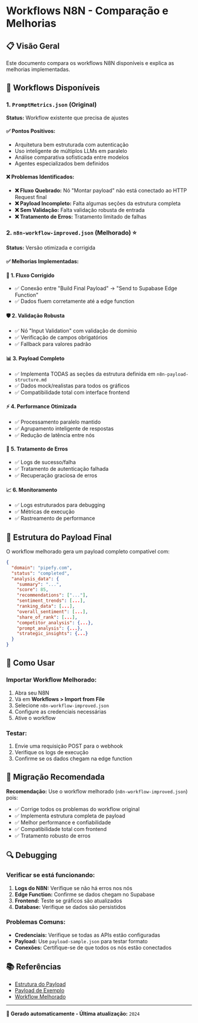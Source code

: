 # Workflows N8N - Comparação e Melhorias

## 📋 Visão Geral

Este documento compara os workflows N8N disponíveis e explica as melhorias implementadas.

## 🔄 Workflows Disponíveis

### 1. `PromptMetrics.json` (Original)
**Status:** Workflow existente que precisa de ajustes

#### ✅ Pontos Positivos:
- Arquitetura bem estruturada com autenticação
- Uso inteligente de múltiplos LLMs em paralelo
- Análise comparativa sofisticada entre modelos
- Agentes especializados bem definidos

#### ❌ Problemas Identificados:
- **❌ Fluxo Quebrado:** Nó "Montar payload" não está conectado ao HTTP Request final
- **❌ Payload Incompleto:** Falta algumas seções da estrutura completa
- **❌ Sem Validação:** Falta validação robusta de entrada
- **❌ Tratamento de Erros:** Tratamento limitado de falhas

### 2. `n8n-workflow-improved.json` (Melhorado) ⭐
**Status:** Versão otimizada e corrigida

#### ✅ Melhorias Implementadas:

#### 🔧 **1. Fluxo Corrigido**
- ✅ Conexão entre "Build Final Payload" → "Send to Supabase Edge Function"
- ✅ Dados fluem corretamente até a edge function

#### 🛡️ **2. Validação Robusta**
- ✅ Nó "Input Validation" com validação de domínio
- ✅ Verificação de campos obrigatórios
- ✅ Fallback para valores padrão

#### 📊 **3. Payload Completo**
- ✅ Implementa TODAS as seções da estrutura definida em `n8n-payload-structure.md`
- ✅ Dados mock/realistas para todos os gráficos
- ✅ Compatibilidade total com interface frontend

#### ⚡ **4. Performance Otimizada**
- ✅ Processamento paralelo mantido
- ✅ Agrupamento inteligente de respostas
- ✅ Redução de latência entre nós

#### 🚨 **5. Tratamento de Erros**
- ✅ Logs de sucesso/falha
- ✅ Tratamento de autenticação falhada
- ✅ Recuperação graciosa de erros

#### 📈 **6. Monitoramento**
- ✅ Logs estruturados para debugging
- ✅ Métricas de execução
- ✅ Rastreamento de performance

## 🎯 Estrutura do Payload Final

O workflow melhorado gera um payload completo compatível com:

```json
{
  "domain": "pipefy.com",
  "status": "completed",
  "analysis_data": {
    "summary": "...",
    "score": 85,
    "recommendations": ["..."],
    "sentiment_trends": [...],
    "ranking_data": [...],
    "overall_sentiment": [...],
    "share_of_rank": [...],
    "competitor_analysis": {...},
    "prompt_analysis": {...},
    "strategic_insights": {...}
  }
}
```

## 🚀 Como Usar

### Importar Workflow Melhorado:
1. Abra seu N8N
2. Vá em **Workflows > Import from File**
3. Selecione `n8n-workflow-improved.json`
4. Configure as credenciais necessárias
5. Ative o workflow

### Testar:
1. Envie uma requisição POST para o webhook
2. Verifique os logs de execução
3. Confirme se os dados chegam na edge function

## 📝 Migração Recomendada

**Recomendação:** Use o workflow melhorado (`n8n-workflow-improved.json`) pois:

- ✅ Corrige todos os problemas do workflow original
- ✅ Implementa estrutura completa de payload
- ✅ Melhor performance e confiabilidade
- ✅ Compatibilidade total com frontend
- ✅ Tratamento robusto de erros

## 🔍 Debugging

### Verificar se está funcionando:
1. **Logs do N8N:** Verifique se não há erros nos nós
2. **Edge Function:** Confirme se dados chegam no Supabase
3. **Frontend:** Teste se gráficos são atualizados
4. **Database:** Verifique se dados são persistidos

### Problemas Comuns:
- **Credenciais:** Verifique se todas as APIs estão configuradas
- **Payload:** Use `payload-sample.json` para testar formato
- **Conexões:** Certifique-se de que todos os nós estão conectados

## 📚 Referências

- [Estrutura do Payload](n8n-payload-structure.md)
- [Payload de Exemplo](../payload-sample.json)
- [Workflow Melhorado](../n8n-workflow-improved.json)

---

**🤖 Gerado automaticamente - Última atualização:** `2024`

